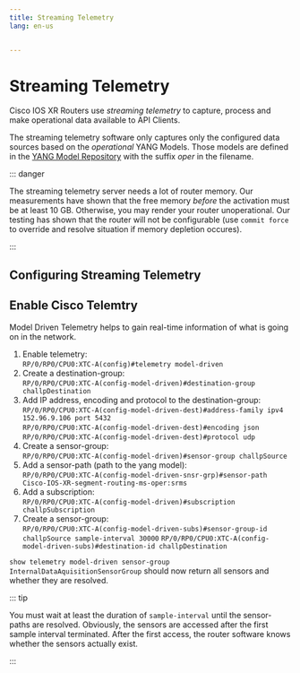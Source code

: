 ```yaml
---
title: Streaming Telemetry
lang: en-us


---
```


# Streaming Telemetry

Cisco IOS XR Routers use *streaming telemetry* to capture, process and make operational data available to API Clients.

The streaming telemetry software only captures only the configured data sources based on the *operational* YANG Models. Those models are defined in the [YANG Model Repository](https://github.com/YangModels/yang) with the suffix *oper* in the filename.

::: danger

The streaming telemetry server needs a lot of router memory. Our measurements have shown that the free memory *before* the activation must be at least 10 GB. Otherwise, you may render your router unoperational. Our testing has shown that the router will not be configurable (use `commit force` to override and resolve situation if memory depletion occures).

:::

## Configuring Streaming Telemetry

## Enable Cisco Telemtry
Model Driven Telemetry helps to gain real-time information of what is going on in the network.
1. Enable telemetry:  
	```RP/0/RP0/CPU0:XTC-A(config)#telemetry model-driven```
2. Create a destination-group:  
	```RP/0/RP0/CPU0:XTC-A(config-model-driven)#destination-group challpDestination```
3. Add IP address, encoding and protocol to the destination-group:  
	```RP/0/RP0/CPU0:XTC-A(config-model-driven-dest)#address-family ipv4 152.96.9.106 port 5432```  
	```RP/0/RP0/CPU0:XTC-A(config-model-driven-dest)#encoding json```  
	```RP/0/RP0/CPU0:XTC-A(config-model-driven-dest)#protocol udp```
4. Create a sensor-group:  
	```RP/0/RP0/CPU0:XTC-A(config-model-driven)#sensor-group challpSource```
5. Add a sensor-path (path to the yang model):  
	```RP/0/RP0/CPU0:XTC-A(config-model-driven-snsr-grp)#sensor-path Cisco-IOS-XR-segment-routing-ms-oper:srms```
6. Add a subscription:  
	```RP/0/RP0/CPU0:XTC-A(config-model-driven)#subscription challpSubscription```
6. Create a sensor-group:  
	```RP/0/RP0/CPU0:XTC-A(config-model-driven-subs)#sensor-group-id challpSource sample-interval 30000```
	```RP/0/RP0/CPU0:XTC-A(config-model-driven-subs)#destination-id challpDestination```

`show telemetry model-driven sensor-group InternalDataAquisitionSensorGroup` should now return all sensors and whether they are resolved.

::: tip

You must wait at least the duration of `sample-interval` until the sensor-paths are resolved. Obviously, the sensors are accessed after the first sample interval terminated. After the first access, the router software knows whether the sensors actually exist.

:::

